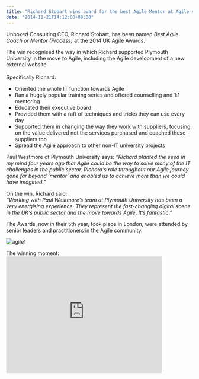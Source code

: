 ```yaml
---
title: "Richard Stobart wins award for the best Agile Mentor at Agile Awards"
date: "2014-11-21T14:12:00+00:00"
---
```


<p>Unboxed Consulting CEO, Richard Stobart, has been named <i>Best Agile Coach or Mentor (Process)</i> at the 2014 UK Agile Awards.<br/></p>

<p>The win recognised the way in which Richard supported Plymouth University in the move to Agile, including the Agile development of a new external website.<br/>
<br/>
Specifically Richard:<br/></p>

- Oriented the whole IT function towards Agile<br/>
- Ran a hugely popular training series and offered counselling and 1:1 mentoring<br/>
- Educated their executive board<br/>
- Provided them with a raft of techniques and tricks they can use every day<br/>
- Supported them in changing the way they work with suppliers, focusing on the value delivered not the services purchased and coached these suppliers too<br/>
- Spread the Agile approach to other non-IT university projects<br/>

<p>Paul Westmore of Plymouth University says: <i>“Richard planted the seed in my mind four years ago that Agile could be the way to solve many of the IT challenges in the public sector. Richard’s role throughout our Agile journey gone far beyond ‘mentor’ and enabled us to achieve more than we could have imagined.”</i><br/></p>

<p>On the win, Richard said:<br/>
<i>“Working with Paul Westmore’s team at Plymouth University has been a very energising experience. They represent the fast-changing digital scene in the UK’s public sector and the move towards Agile. It’s fantastic.”</i><br/></p>

<p>The Awards, now in their 5th year, took place in London, were attended by senior leaders and practitioners in the Agile community. </p>

<p><img src="http://i1291.photobucket.com/albums/b548/grammccram/182319a3-c03a-48d8-a793-8de3bb71db40_zps20582be7.png" alt="agile1"/></p>

<p>The winning moment:<br/>
<iframe width="420" height="315" src="https://www.youtube.com/embed/rHJyBhfik94" frameborder="0" allowfullscreen></iframe></p>
